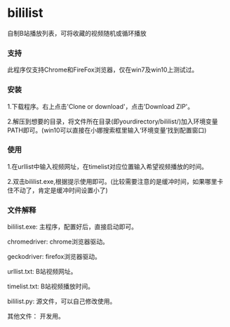 # bililist
自制B站播放列表，可将收藏的视频随机或循环播放
### 支持
此程序仅支持Chrome和FireFox浏览器，仅在win7及win10上测试过。
### 安装
1.下载程序。右上点击'Clone or download'，点击'Download ZIP'。

2.解压到想要的目录，将文件所在目录(即yourdirectory/bililist/)加入环境变量PATH即可。(win10可以直接在小娜搜索框里输入‘环境变量’找到配置窗口)
### 使用
1.在urllist中输入视频网址，在timelist对应位置输入希望视频播放的时间。

2.双击bililist.exe,根据提示使用即可。(比较需要注意的是缓冲时间，如果哪里卡住不动了，肯定是缓冲时间设置小了)
### 文件解释
bililist.exe: 主程序，配置好后，直接启动即可。

chromedriver: chrome浏览器驱动。

geckodriver:  firefox浏览器驱动。

urllist.txt:  B站视频网址。

timelist.txt: B站视频播放时间。

bililist.py:  源文件，可以自己修改使用。

其他文件：     开发用。
